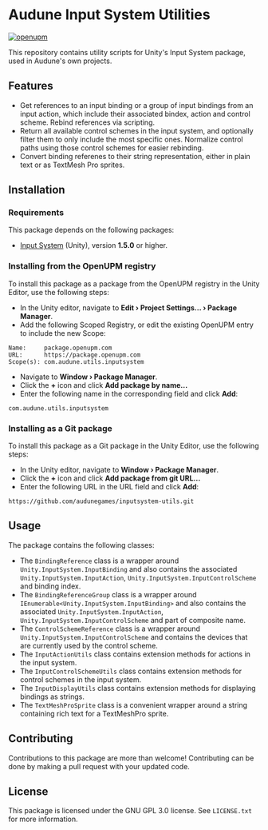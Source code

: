 # Audune Input System Utilities

[![openupm](https://img.shields.io/npm/v/com.audune.utils.inputsystem?label=openupm&registry_uri=https://package.openupm.com)](https://openupm.com/packages/com.audune.utils.inputsystem/)

This repository contains utility scripts for Unity's Input System package, used in Audune's own projects.

## Features

* Get references to an input binding or a group of input bindings from an input action, which include their associated bindex, action and control scheme. Rebind references via scripting.
* Return all available control schemes in the input system, and optionally filter them to only include the most specific ones. Normalize control paths using those control schemes for easier rebinding.
* Convert binding referenes to their string representation, either in plain text or as TextMesh Pro sprites.

## Installation

### Requirements

This package depends on the following packages:

* [Input System](https://docs.unity3d.com/Manual/com.unity.inputsystem.html) (Unity), version **1.5.0** or higher.

### Installing from the OpenUPM registry

To install this package as a package from the OpenUPM registry in the Unity Editor, use the following steps:

* In the Unity editor, navigate to **Edit › Project Settings... › Package Manager**.
* Add the following Scoped Registry, or edit the existing OpenUPM entry to include the new Scope:

```
Name:     package.openupm.com
URL:      https://package.openupm.com
Scope(s): com.audune.utils.inputsystem
```

* Navigate to **Window › Package Manager**.
* Click the **+** icon and click **Add package by name...**
* Enter the following name in the corresponding field and click **Add**:

```
com.audune.utils.inputsystem
```

### Installing as a Git package

To install this package as a Git package in the Unity Editor, use the following steps:

* In the Unity editor, navigate to **Window › Package Manager**.
* Click the **+** icon and click **Add package from git URL...**
* Enter the following URL in the URL field and click **Add**:

```
https://github.com/audunegames/inputsystem-utils.git
```

## Usage

The package contains the following classes:

* The `BindingReference` class is a wrapper around `Unity.InputSystem.InputBinding` and also contains the associated `Unity.InputSystem.InputAction`, `Unity.InputSystem.InputControlScheme` and binding index.
* The `BindingReferenceGroup` class is a wrapper around `IEnumerable<Unity.InputSystem.InputBinding>` and also contains the associated `Unity.InputSystem.InputAction`, `Unity.InputSystem.InputControlScheme` and part of composite name.
* The `ControlSchemeReference` class is a wrapper around `Unity.InputSystem.InputControlScheme` and contains the devices that are currently used by the control scheme.
* The `InputActionUtils` class contains extension methods for actions in the input system.
* The `InputControlSchemeUtils` class contains extension methods for control schemes in the input system.
* The `InputDisplayUtils` class contains extension methods for displaying bindings as strings.
* The `TextMeshProSprite` class is a convenient wrapper around a string containing rich text for a TextMeshPro sprite.

## Contributing

Contributions to this package are more than welcome! Contributing can be done by making a pull request with your updated code.

## License

This package is licensed under the GNU GPL 3.0 license. See `LICENSE.txt` for more information.
